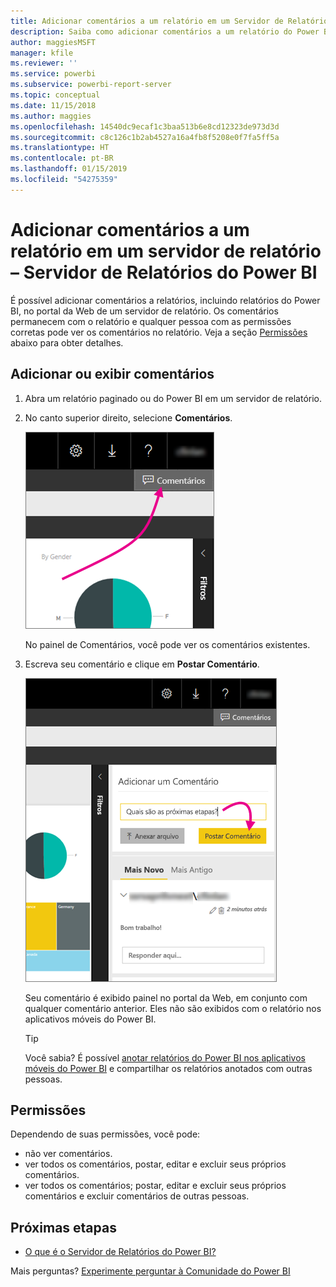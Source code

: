 ```yaml
---
title: Adicionar comentários a um relatório em um Servidor de Relatórios do Power BI
description: Saiba como adicionar comentários a um relatório do Power BI ou a um relatório paginado em um Servidor de Relatório do Power BI ou no servidor de relatório do SQL Server Reporting Services.
author: maggiesMSFT
manager: kfile
ms.reviewer: ''
ms.service: powerbi
ms.subservice: powerbi-report-server
ms.topic: conceptual
ms.date: 11/15/2018
ms.author: maggies
ms.openlocfilehash: 14540dc9ecaf1c3baa513b6e8cd12323de973d3d
ms.sourcegitcommit: c8c126c1b2ab4527a16a4fb8f5208e0f7fa5ff5a
ms.translationtype: HT
ms.contentlocale: pt-BR
ms.lasthandoff: 01/15/2019
ms.locfileid: "54275359"
---
```

# <a name="add-comments-to-a-report-in-a-report-server---power-bi-report-server"></a>Adicionar comentários a um relatório em um servidor de relatório – Servidor de Relatórios do Power BI
É possível adicionar comentários a relatórios, incluindo relatórios do Power BI, no portal da Web de um servidor de relatório. Os comentários permanecem com o relatório e qualquer pessoa com as permissões corretas pode ver os comentários no relatório. Veja a seção [Permissões](#permissions) abaixo para obter detalhes.

## <a name="add-or-view-comments"></a>Adicionar ou exibir comentários
1. Abra um relatório paginado ou do Power BI em um servidor de relatório.
2. No canto superior direito, selecione **Comentários**.
   
    ![Selecionar Comentários](media/add-comments/report-server-web-portal-comments-button.png)
   
    No painel de Comentários, você pode ver os comentários existentes.
3. Escreva seu comentário e clique em **Postar Comentário**.
   
    ![Postar Comentário](media/add-comments/report-server-web-portal-comments-pane.png)
   
    Seu comentário é exibido painel no portal da Web, em conjunto com qualquer comentário anterior. Eles não são exibidos com o relatório nos aplicativos móveis do Power BI.
   
   > [!TIP]
   > Você sabia? É possível [anotar relatórios do Power BI nos aplicativos móveis do Power BI](../consumer/mobile/mobile-annotate-and-share-a-tile-from-the-mobile-apps.md) e compartilhar os relatórios anotados com outras pessoas.
   > 
   > 

## <a name="permissions"></a>Permissões
Dependendo de suas permissões, você pode:

* não ver comentários.
* ver todos os comentários, postar, editar e excluir seus próprios comentários.
* ver todos os comentários; postar, editar e excluir seus próprios comentários e excluir comentários de outras pessoas.

## <a name="next-steps"></a>Próximas etapas
* [O que é o Servidor de Relatórios do Power BI?](get-started.md)  

Mais perguntas? [Experimente perguntar à Comunidade do Power BI](https://community.powerbi.com/)


